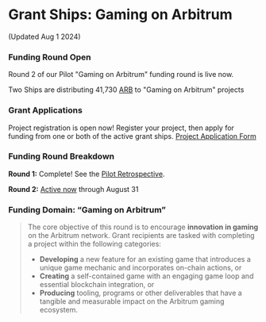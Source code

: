 # Grant Ships: Gaming on Arbitrum

(Updated Aug 1 2024)

### Funding Round Open

Round 2 of our Pilot "Gaming on Arbitrum" funding round is live now.

Two Ships are distributing 41,730 [ARB](https://coinmarketcap.com/currencies/arbitrum/) to "Gaming on Arbitrum" projects

### Grant Applications

Project registration is open now! Register your project, then apply for funding from one or both of the active grant ships. [Project Application Form](https://app.grantships.fun/projects)

### Funding Round Breakdown

**Round 1:** Complete! See the [Pilot Retrospective](https://www.grantships.fun/pilotretro.pdf).

**Round 2:** [Active now](https://app.grantships.fun) through August 31

### Funding Domain: “Gaming on Arbitrum”

> The core objective of this round is to encourage **innovation in gaming** on the Arbitrum network. Grant recipients are tasked with completing a project within the following categories:
>
> - **Developing** a new feature for an existing game that introduces a unique game mechanic and incorporates on-chain actions, or
> - **Creating** a self-contained game with an engaging game loop and essential blockchain integration, or
> - **Producing** tooling, programs or other deliverables that have a tangible and measurable impact on the Arbitrum gaming ecosystem.
